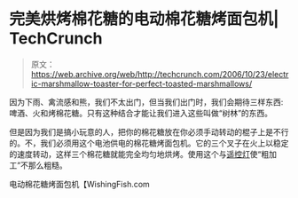 # 完美烘烤棉花糖的电动棉花糖烤面包机| TechCrunch

> 原文：<https://web.archive.org/web/http://techcrunch.com/2006/10/23/electric-marshmallow-toaster-for-perfect-toasted-marshmallows/>

因为下雨、禽流感和熊，我们不太出门，但当我们出门时，我们会期待三样东西:啤酒、火和烤棉花糖。只有这种结合才能让我们进入这些叫做“树林”的东西。

但是因为我们是搞小玩意的人，把你的棉花糖放在你必须手动转动的棍子上是不行的。不，我们必须用这个电池供电的棉花糖烤面包机。它的三个叉子在火上以稳定的速度转动，这样三个棉花糖就能完全均匀地烘烤。使用这个与[遥控灯](https://web.archive.org/web/20150424150453/http://crunchgear.com/2006/10/15/remote-control-lantern-for-lazy-shiftless-campers/)使“粗加工”不那么粗糙。

电动棉花糖烤面包机【WishingFish.com 